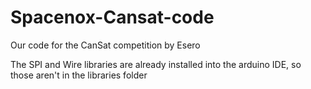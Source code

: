 # Spacenox-Cansat-code
Our code for the CanSat competition by Esero

The SPI and Wire libraries are already installed into the arduino IDE, so those aren't in the libraries folder
